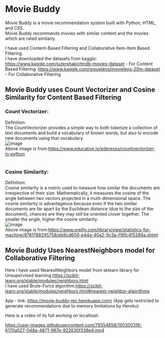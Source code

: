 # Movie Buddy
Movie Buddy is a movie recommendation system built with Python, HTML, and CSS.<br>
Movie Buddy recommends movies with similar content and the movies which are rated similarly.<br>

I have used Content-Based Filtering and Collaborative Item-Item Based Filtering.<br>
I have downloaded the datasets from kaggle:<br>
https://www.kaggle.com/juzershakir/tmdb-movies-dataset - For Content Based Filtering.
https://www.kaggle.com/grouplens/movielens-20m-dataset - For Collaborative Filtering<br>

## Movie Buddy uses Count Vectorizer and Cosine Similarity for Content Based Filtering<br>
### Count Vectorizer:<br>
Definition:<br>
The CountVectorizer provides a simple way to both tokenize a collection of text documents and build a vocabulary of known words, but also to encode new documents using that vocabulary.<br>
![image](https://user-images.githubusercontent.com/79354858/110692319-44c65880-820c-11eb-99be-8a584ce7bc81.png)<br>
Above image is from:https://www.educative.io/edpresso/countvectorizer-in-python<br><br>
### Cosine Similarity:<br>
Definition:<br>
Cosine similarity is a metric used to measure how similar the documents are irrespective of their size. Mathematically, it measures the cosine of the angle between two vectors projected in a multi-dimensional space. The cosine similarity is advantageous because even if the two similar documents are far apart by the Euclidean distance (due to the size of the document), chances are they may still be oriented closer together. The smaller the angle, higher the cosine similarity.<br>
![image](https://user-images.githubusercontent.com/79354858/110693184-2a40af00-820d-11eb-962e-747353c14758.png)<br>
Above image is from:https://www.oreilly.com/library/view/statistics-for-machine/9781788295758/eb9cd609-e44a-40a2-9c3a-f16fc4f5289a.xhtml<br>

## Movie Buddy Uses NearestNeighbors model for Collaborative Filtering<br>
Here i have used NearestNeighbors model from sklearn library for Unsupervised learning.https://scikit-learn.org/stable/modules/neighbors.html<br>
I have used Brute-Force algorithm.https://scikit-learn.org/stable/modules/neighbors.html#nearest-neighbor-algorithms<br>

App - link: https://movie-buddy-rec.herokuapp.com/ (App gets restricted to generate recommendations due to memory limitations by Heroku)

Here is a video of its full working on localhost:


https://user-images.githubusercontent.com/79354858/150300316-6170a527-048a-4871-967e-922630f338e4.mp4


